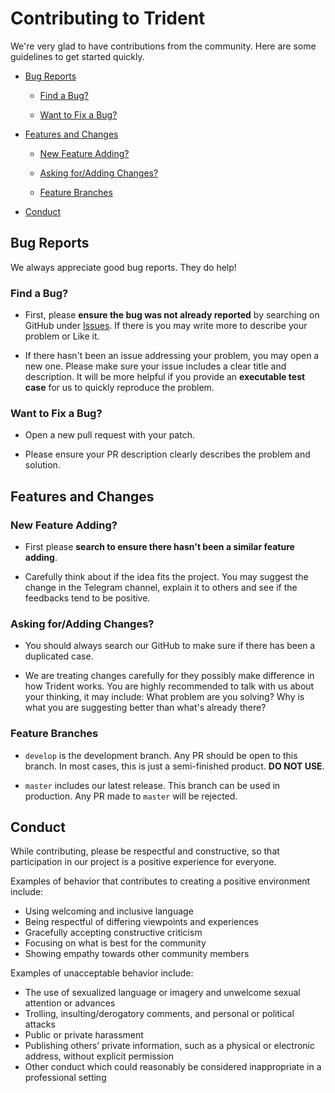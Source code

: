 # Contributing to Trident

We're very glad to have contributions from the community. Here are some guidelines to get started quickly.

- [Bug Reports](#bug-reports)

  - [Find a Bug?](#find-a-bug) 

  - [Want to Fix a Bug?](#want-to-fix-a-bug)

- [Features and Changes](#features-and-changes)

  - [New Feature Adding?](#new-feature-adding)

  - [Asking for/Adding Changes?](#asking-for-adding-changes)

  - [Feature Branches](#feature-branches)

- [Conduct](#conduct)


## Bug Reports

We always appreciate good bug reports. They do help!

### Find a Bug?

- First, please **ensure the bug was not already reported** by searching on GitHub under [Issues](https://github.com/tronprotocol/trident/issues). If there is you may write more to describe your problem or Like it.

- If there hasn't been an issue addressing your problem, you may open a new one. Please make sure your issue includes a clear title and description. It will be more helpful if you provide an **executable test case** for us to quickly reproduce the problem.

### Want to Fix a Bug?

- Open a new pull request with your patch.

- Please ensure your PR description clearly describes the problem and solution.

## Features and Changes

### New Feature Adding?

- First please **search to ensure there hasn't been a similar feature adding**. 

- Carefully think about if the idea fits the project. You may suggest the change in the Telegram channel, explain it to others and see if the feedbacks tend to be positive. 

### Asking for/Adding Changes?

- You should always search our GitHub to make sure if there has been a duplicated case.

- We are treating changes carefully for they possibly make difference in how Trident works. You are highly recommended to talk with us about your thinking, it may include: What problem are you solving? Why is what you are suggesting better than what's already there?

### Feature Branches

- `develop` is the development branch. Any PR should be open to this branch. In most cases, this is just a semi-finished product. **DO NOT USE**.

- `master` includes our latest release. This branch can be used in production. Any PR made to `master` will be rejected.

## Conduct 

While contributing, please be respectful and constructive, so that participation in our project is a positive experience for everyone.

Examples of behavior that contributes to creating a positive environment include:

- Using welcoming and inclusive language
- Being respectful of differing viewpoints and experiences
- Gracefully accepting constructive criticism
- Focusing on what is best for the community
- Showing empathy towards other community members

 Examples of unacceptable behavior include:

- The use of sexualized language or imagery and unwelcome sexual attention or advances
- Trolling, insulting/derogatory comments, and personal or political attacks
- Public or private harassment
- Publishing others’ private information, such as a physical or electronic address, without explicit permission
- Other conduct which could reasonably be considered inappropriate in a professional setting
